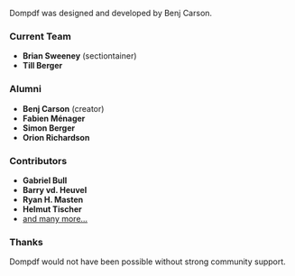 Dompdf was designed and developed by Benj Carson.

### Current Team

-   **Brian Sweeney** (sectiontainer)
-   **Till Berger**

### Alumni

-   **Benj Carson** (creator)
-   **Fabien Ménager**
-   **Simon Berger**
-   **Orion Richardson**

### Contributors

-   **Gabriel Bull**
-   **Barry vd. Heuvel**
-   **Ryan H. Masten**
-   **Helmut Tischer**
-   [and many more...](https://github.com/dompdf/dompdf/graphs/contributors)

### Thanks

Dompdf would not have been possible without strong community support.
